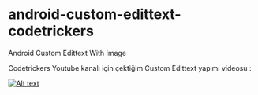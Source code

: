 # android-custom-edittext-codetrickers
Android Custom Edittext With İmage

Codetrickers Youtube kanalı için çektiğim Custom Edittext yapımı videosu : 

[![Alt text](https://i.ytimg.com/vi/Yeib_LvDEww/hqdefault.jpg)](https://www.youtube.com/watch?v=Yeib_LvDEww&index=1&list=PL0aOLEDFGk8Qj11UpGds41zApFNs22oXb)
